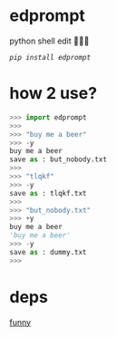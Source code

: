 # edprompt
python shell edit 🤣🤣🤣

*`pip install edprompt`*

# how 2 use?

```python
>>> import edprompt
>>>
>>> "buy me a beer"
>>> -y
buy me a beer
save as : but_nobody.txt
>>>
>>> "tlqkf"
>>> -y
save as : tlqkf.txt
>>>
>>> "but_nobody.txt"
>>> +y
buy me a beer
'buy me a beer'
>>> -y
save as : dummy.txt
>>>
```

# deps
[funny](https://pypi.org/clro)
 